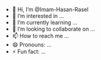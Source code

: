 - 👋 Hi, I’m @Imam-Hasan-Rasel
- 👀 I’m interested in ...
- 🌱 I’m currently learning ...
- 💞️ I’m looking to collaborate on ...
- 📫 How to reach me ...
- 😄 Pronouns: ...
- ⚡ Fun fact: ...

<!---
Imam-Hasan-Rasel/Imam-Hasan-Rasel is a ✨ special ✨ repository because its `README.md` (this file) appears on your GitHub profile.
You can click the Preview link to take a look at your changes.
--->

